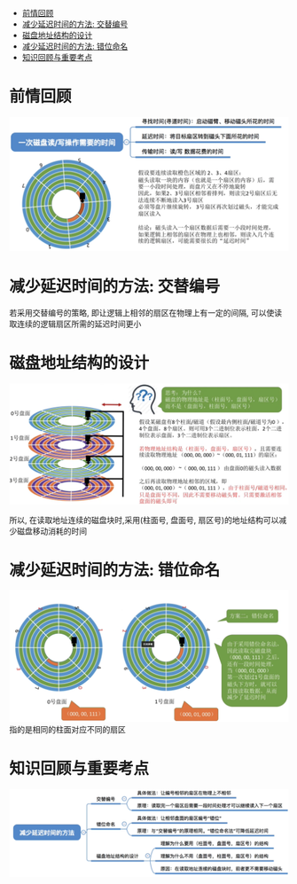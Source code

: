 - [前情回顾](#前情回顾)
- [减少延迟时间的方法: 交替编号](#减少延迟时间的方法-交替编号)
- [磁盘地址结构的设计](#磁盘地址结构的设计)
- [减少延迟时间的方法: 错位命名](#减少延迟时间的方法-错位命名)
- [知识回顾与重要考点](#知识回顾与重要考点)

# 前情回顾
<img src="../img/一次磁盘读写操作的原理分析.png">

# 减少延迟时间的方法: 交替编号
若采用交替编号的策略, 即让逻辑上相邻的扇区在物理上有一定的间隔, 可以使读取连续的逻辑扇区所需的延迟时间更小

# 磁盘地址结构的设计
<img src="../img/磁盘地址结构的设计.png">

所以, 在读取地址连续的磁盘块时,采用(柱面号, 盘面号, 扇区号)的地址结构可以减少磁盘移动消耗的时间

# 减少延迟时间的方法: 错位命名
<img src="../img/错位命名.png">
指的是相同的柱面对应不同的扇区

# 知识回顾与重要考点
<img src="../img/减少延迟时间.png">